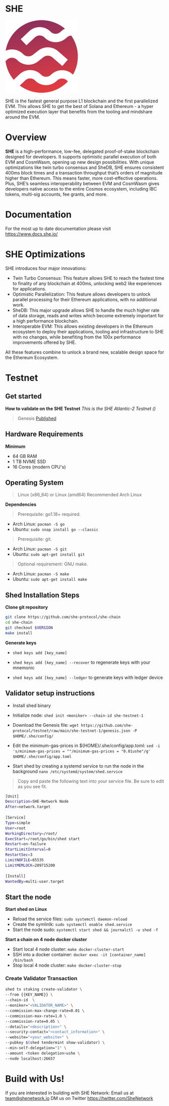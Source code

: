 # SHE

![Banner!](assets/SheLogo.png)

SHE is the fastest general purpose L1 blockchain and the first parallelized EVM. This allows SHE to get the best of Solana and Ethereum - a hyper optimized execution layer that benefits from the tooling and mindshare around the EVM.

# Overview
**SHE** is a high-performance, low-fee, delegated proof-of-stake blockchain designed for developers. It supports optimistic parallel execution of both EVM and CosmWasm, opening up new design possibilities. With unique optimizations like twin turbo consensus and SheDB, SHE ensures consistent 400ms block times and a transaction throughput that’s orders of magnitude higher than Ethereum. This means faster, more cost-effective operations. Plus, SHE’s seamless interoperability between EVM and CosmWasm gives developers native access to the entire Cosmos ecosystem, including IBC tokens, multi-sig accounts, fee grants, and more.

# Documentation
For the most up to date documentation please visit https://www.docs.she.io/

# SHE Optimizations
SHE introduces four major innovations:

- Twin Turbo Consensus: This feature allows SHE to reach the fastest time to finality of any blockchain at 400ms, unlocking web2 like experiences for applications.
- Optimistic Parallelization: This feature allows developers to unlock parallel processing for their Ethereum applications, with no additional work.
- SheDB: This major upgrade allows SHE to handle the much higher rate of data storage, reads and writes which become extremely important for a high performance blockchain.
- Interoperable EVM: This allows existing developers in the Ethereum ecosystem to deploy their applications, tooling and infrastructure to SHE with no changes, while benefiting from the 100x performance improvements offered by SHE.

All these features combine to unlock a brand new, scalable design space for the Ethereum Ecosystem.

# Testnet
## Get started
**How to validate on the SHE Testnet**
*This is the SHE Atlantic-2 Testnet ()*

> Genesis [Published](https://github.com/she-protocol/testnet/blob/main/she-testnet/genesis.json)

## Hardware Requirements
**Minimum**
* 64 GB RAM
* 1 TB NVME SSD
* 16 Cores (modern CPU's)

## Operating System 

> Linux (x86_64) or Linux (amd64) Recommended Arch Linux

**Dependencies**
> Prerequisite: go1.18+ required.
* Arch Linux: `pacman -S go`
* Ubuntu: `sudo snap install go --classic`

> Prerequisite: git. 
* Arch Linux: `pacman -S git`
* Ubuntu: `sudo apt-get install git`

> Optional requirement: GNU make. 
* Arch Linux: `pacman -S make`
* Ubuntu: `sudo apt-get install make`

## Shed Installation Steps

**Clone git repository**

```bash
git clone https://github.com/she-protocol/she-chain
cd she-chain
git checkout $VERSION
make install
```
**Generate keys**

* `shed keys add [key_name]`

* `shed keys add [key_name] --recover` to regenerate keys with your mnemonic

* `shed keys add [key_name] --ledger` to generate keys with ledger device

## Validator setup instructions

* Install shed binary

* Initialize node: `shed init <moniker> --chain-id she-testnet-1`

* Download the Genesis file: `wget https://github.com/she-protocol/testnet/raw/main/she-testnet-1/genesis.json -P $HOME/.she/config/`
 
* Edit the minimum-gas-prices in ${HOME}/.she/config/app.toml: `sed -i 's/minimum-gas-prices = ""/minimum-gas-prices = "0.01ushe"/g' $HOME/.she/config/app.toml`

* Start shed by creating a systemd service to run the node in the background
`nano /etc/systemd/system/shed.service`
> Copy and paste the following text into your service file. Be sure to edit as you see fit.

```bash
[Unit]
Description=SHE-Network Node
After=network.target

[Service]
Type=simple
User=root
WorkingDirectory=/root/
ExecStart=/root/go/bin/shed start
Restart=on-failure
StartLimitInterval=0
RestartSec=3
LimitNOFILE=65535
LimitMEMLOCK=209715200

[Install]
WantedBy=multi-user.target
```
## Start the node

**Start shed on Linux**

* Reload the service files: `sudo systemctl daemon-reload` 
* Create the symlinlk: `sudo systemctl enable shed.service` 
* Start the node sudo: `systemctl start shed && journalctl -u shed -f`

**Start a chain on 4 node docker cluster**

* Start local 4 node cluster: `make docker-cluster-start`
* SSH into a docker container: `docker exec -it [container_name] /bin/bash`
* Stop local 4 node cluster: `make docker-cluster-stop`

### Create Validator Transaction
```bash
shed tx staking create-validator \
--from {{KEY_NAME}} \
--chain-id  \
--moniker="<VALIDATOR_NAME>" \
--commission-max-change-rate=0.01 \
--commission-max-rate=1.0 \
--commission-rate=0.05 \
--details="<description>" \
--security-contact="<contact_information>" \
--website="<your_website>" \
--pubkey $(shed tendermint show-validator) \
--min-self-delegation="1" \
--amount <token delegation>ushe \
--node localhost:26657
```
# Build with Us!
If you are interested in building with SHE Network: 
Email us at team@shenetwork.io 
DM us on Twitter https://twitter.com/SheNetwork
